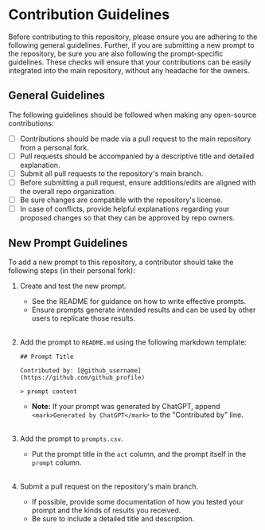 # Contribution Guidelines
Before contributing to this repository, please ensure you are adhering to the following general guidelines. Further, if you are submitting a new prompt to the repository, be sure you are also following the prompt-specific guidelines. These checks will ensure that your contributions can be easily integrated into the main repository, without any headache for the owners.

## General Guidelines
The following guidelines should be followed when making any open-source contributions:
- [ ] Contributions should be made via a pull request to the main repository from a personal fork.
- [ ] Pull requests should be accompanied by a descriptive title and detailed explanation.
- [ ] Submit all pull requests to the repository's main branch.
- [ ] Before submitting a pull request, ensure additions/edits are aligned with the overall repo organization.
- [ ] Be sure changes are compatible with the repository's license.
- [ ] In case of conflicts, provide helpful explanations regarding your proposed changes so that they can be approved by repo owners.

## New Prompt Guidelines
To add a new prompt to this repository, a contributor should take the following steps (in their personal fork):
1. Create and test the new prompt.
    - See the README for guidance on how to write effective prompts.
    - Ensure prompts generate intended results and can be used by other users to replicate those results.
<br><br>
2. Add the prompt to `README.md` using the following markdown template:

    `## Prompt Title`

    `Contributed by: [@github_username](https://github.com/github_profile)`

    `> prompt content`

    - <b>Note:</b> If your prompt was generated by ChatGPT, append `<mark>Generated by ChatGPT</mark>` to the "Contributed by" line.
<br><br>
3. Add the prompt to `prompts.csv`.
    - Put the prompt title in the `act` column, and the prompt itself in the `prompt` column.
<br><br>
4. Submit a pull request on the repository's main branch.
    - If possible, provide some documentation of how you tested your prompt and the kinds of results you received.
    - Be sure to include a detailed title and description.
